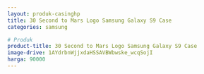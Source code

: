 ```yaml
---
layout: produk-casinghp
title: 30 Second to Mars Logo Samsung Galaxy S9 Case
categories: samsung

# Produk
product-title: 30 Second to Mars Logo Samsung Galaxy S9 Case
image-drive: 1AYdrbnWjjxdaHSSAVBWbwske_wcqSojI
harga: 90000
---
```

